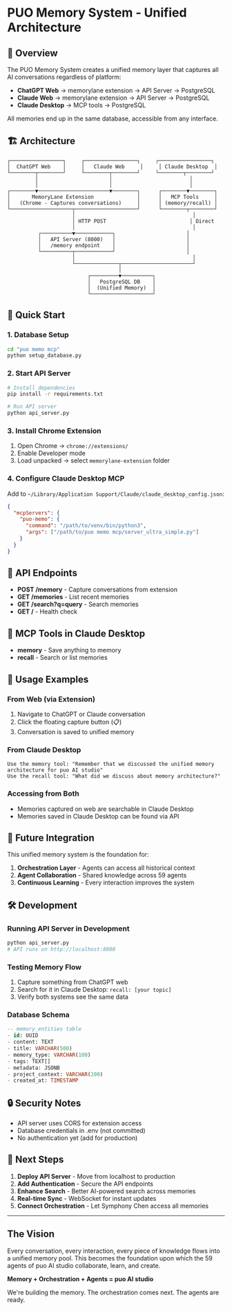 # PUO Memory System - Unified Architecture

## 🎯 Overview

The PUO Memory System creates a unified memory layer that captures all AI conversations regardless of platform:
- **ChatGPT Web** → memorylane extension → API Server → PostgreSQL
- **Claude Web** → memorylane extension → API Server → PostgreSQL  
- **Claude Desktop** → MCP tools → PostgreSQL

All memories end up in the same database, accessible from any interface.

## 🏗️ Architecture

```
┌─────────────────┐     ┌─────────────────┐     ┌─────────────────┐
│  ChatGPT Web    │     │   Claude Web     │     │ Claude Desktop  │
└────────┬────────┘     └────────┬────────┘     └────────┬────────┘
         │                       │                         │
         │                       │                         │
┌────────▼───────────────────────▼────────┐      ┌────────▼────────┐
│       MemoryLane Extension              │      │   MCP Tools     │
│   (Chrome - Captures conversations)     │      │ (memory/recall) │
└────────────────────┬────────────────────┘      └────────┬────────┘
                     │                                      │
                     │ HTTP POST                           │ Direct
                     │                                      │
          ┌──────────▼────────────┐                       │
          │   API Server (8000)   │                       │
          │   /memory endpoint    │                       │
          └──────────┬────────────┘                       │
                     │                                      │
                     └──────────────┬───────────────────────┘
                                    │
                          ┌─────────▼──────────┐
                          │   PostgreSQL DB    │
                          │  (Unified Memory)  │
                          └────────────────────┘
```

## 🚀 Quick Start

### 1. Database Setup
```bash
cd "puo memo mcp"
python setup_database.py
```

### 2. Start API Server
```bash
# Install dependencies
pip install -r requirements.txt

# Run API server
python api_server.py
```

### 3. Install Chrome Extension
1. Open Chrome → `chrome://extensions/`
2. Enable Developer mode
3. Load unpacked → select `memorylane-extension` folder

### 4. Configure Claude Desktop MCP
Add to `~/Library/Application Support/Claude/claude_desktop_config.json`:
```json
{
  "mcpServers": {
    "puo-memo": {
      "command": "/path/to/venv/bin/python3",
      "args": ["/path/to/puo memo mcp/server_ultra_simple.py"]
    }
  }
}
```

## 📡 API Endpoints

- **POST /memory** - Capture conversations from extension
- **GET /memories** - List recent memories
- **GET /search?q=query** - Search memories
- **GET /** - Health check

## 🔧 MCP Tools in Claude Desktop

- **memory** - Save anything to memory
- **recall** - Search or list memories

## 🎨 Usage Examples

### From Web (via Extension)
1. Navigate to ChatGPT or Claude conversation
2. Click the floating capture button (📋)
3. Conversation is saved to unified memory

### From Claude Desktop
```
Use the memory tool: "Remember that we discussed the unified memory architecture for puo AI studio"
Use the recall tool: "What did we discuss about memory architecture?"
```

### Accessing from Both
- Memories captured on web are searchable in Claude Desktop
- Memories saved in Claude Desktop can be found via API

## 🔮 Future Integration

This unified memory system is the foundation for:
1. **Orchestration Layer** - Agents can access all historical context
2. **Agent Collaboration** - Shared knowledge across 59 agents
3. **Continuous Learning** - Every interaction improves the system

## 🛠️ Development

### Running API Server in Development
```bash
python api_server.py
# API runs on http://localhost:8000
```

### Testing Memory Flow
1. Capture something from ChatGPT web
2. Search for it in Claude Desktop: `recall: [your topic]`
3. Verify both systems see the same data

### Database Schema
```sql
-- memory_entities table
- id: UUID
- content: TEXT  
- title: VARCHAR(500)
- memory_type: VARCHAR(100)
- tags: TEXT[]
- metadata: JSONB
- project_context: VARCHAR(200)
- created_at: TIMESTAMP
```

## 🔒 Security Notes

- API server uses CORS for extension access
- Database credentials in .env (not committed)
- No authentication yet (add for production)

## 🎯 Next Steps

1. **Deploy API Server** - Move from localhost to production
2. **Add Authentication** - Secure the API endpoints
3. **Enhance Search** - Better AI-powered search across memories
4. **Real-time Sync** - WebSocket for instant updates
5. **Connect Orchestration** - Let Symphony Chen access all memories

---

## The Vision

Every conversation, every interaction, every piece of knowledge flows into a unified memory pool. This becomes the foundation upon which the 59 agents of puo AI studio collaborate, learn, and create.

**Memory + Orchestration + Agents = puo AI studio**

We're building the memory. The orchestration comes next. The agents are ready.
